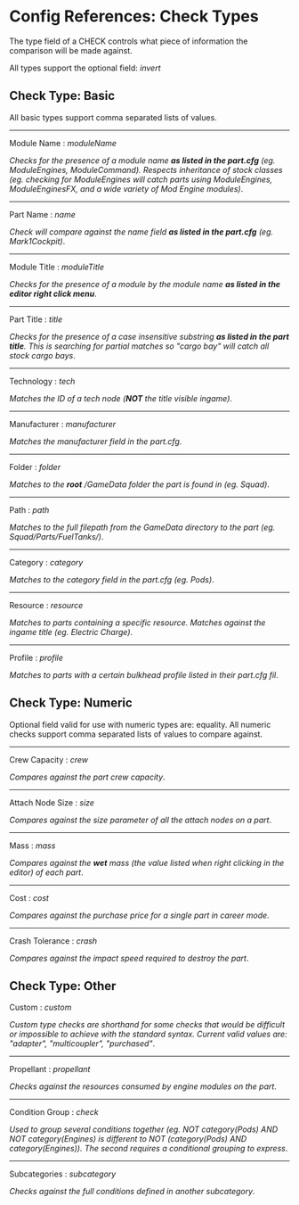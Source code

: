 # Config References: Check Types

The type field of a CHECK controls what piece of information the comparison will be made against.

All types support the optional field: _invert_

## Check Type: Basic

All basic types support comma separated lists of values.

---

Module Name : _moduleName_

_Checks for the presence of a module name ***as listed in the part.cfg*** (eg. ModuleEngines, ModuleCommand). Respects inheritance of stock classes (eg. checking for ModuleEngines will catch parts using ModuleEngines, ModuleEnginesFX, and a wide variety of Mod Engine modules)_.

---

Part Name : _name_

_Check will compare against the name field **as listed in the part.cfg** (eg. Mark1Cockpit)_.

---

Module Title : _moduleTitle_

_Checks for the presence of a module by the module name **as listed in the editor right click menu**_.

---

Part Title : _title_

_Checks for the presence of a case insensitive substring **as listed in the part title**. This is searching for partial matches so "cargo bay" will catch all stock cargo bays_.

---

Technology : _tech_

_Matches the ID of a tech node (**NOT** the title visible ingame)_.

---

Manufacturer : _manufacturer_

_Matches the manufacturer field in the part.cfg_.

---

Folder : _folder_

<!-- markdownlint-disable MD033 -->

_Matches to the **root** <ksp>/GameData folder the part is found in (eg. Squad)_.

<!-- markdownlint-restore -->

---

Path : _path_

_Matches to the full filepath from the GameData directory to the part (eg. Squad/Parts/FuelTanks/)_.

---

Category : _category_

_Matches to the category field in the part.cfg (eg. Pods)_.

---

Resource : _resource_

_Matches to parts containing a specific resource. Matches against the ingame title (eg. Electric Charge)_.

---

Profile : _profile_

_Matches to parts with a  certain bulkhead profile listed in their part.cfg fil_.

## Check Type: Numeric

Optional field valid for use with numeric types are: equality.
All numeric checks support comma separated lists of values to compare against.

---

Crew Capacity : _crew_

_Compares against the part crew capacity_.

---

Attach Node Size : _size_

_Compares against the size parameter of all the attach nodes on a part_.

---

Mass : _mass_

_Compares against the **wet** mass (the value listed when right clicking in the editor) of each part_.

---

Cost : _cost_

_Compares against the purchase price for a single part in career mode_.

---

Crash Tolerance : _crash_

_Compares against the impact speed required to destroy the part_.

## Check Type: Other

Custom : _custom_

_Custom type checks are shorthand for some checks that would be difficult or impossible to achieve with the standard syntax. Current valid values are: "adapter", "multicoupler", "purchased"_.

---

Propellant : _propellant_

_Checks against the resources consumed by engine modules on the part_.

---

Condition Group : _check_

_Used to group several conditions together (eg. NOT category(Pods) AND NOT category(Engines) is different to NOT (category(Pods) AND category(Engines)). The second requires a conditional grouping to express_.

---

Subcategories : _subcategory_

_Checks against the full conditions defined in another subcategory_.
